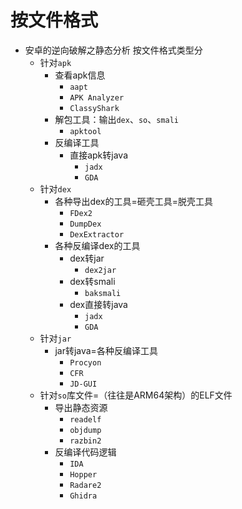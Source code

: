 # 按文件格式

* 安卓的逆向破解之静态分析 按文件格式类型分
  * 针对`apk`
    * 查看apk信息
      * `aapt`
      * `APK Analyzer`
      * `ClassyShark`
    * 解包工具：输出`dex`、`so`、`smali`
      * `apktool`
    * 反编译工具
      * 直接apk转java
        * `jadx`
        * `GDA`
  * 针对`dex`
    * 各种导出dex的工具=砸壳工具=脱壳工具
      * `FDex2`
      * `DumpDex`
      * `DexExtractor`
    * 各种反编译dex的工具
      * dex转jar
        * `dex2jar`
      * dex转smali
        * `baksmali`
      * dex直接转java
        * `jadx`
        * `GDA`
  * 针对`jar`
    * jar转java=各种反编译工具
      * `Procyon`
      * `CFR`
      * `JD-GUI`
  * 针对`so`库文件=（往往是ARM64架构）的ELF文件
    * 导出静态资源
      * `readelf`
      * `objdump`
      * `razbin2`
    * 反编译代码逻辑
      * `IDA`
      * `Hopper`
      * `Radare2`
      * `Ghidra`
